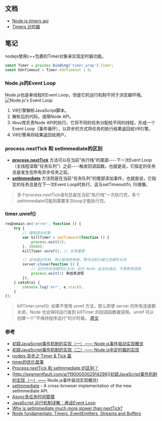 ## 文档
- [Node.js timers api](https://nodejs.org/api/timers.html)
- [Timers 计时器](https://0532.gitbooks.io/nodejs/content/timers/README.html)

## 笔记

nodejs使用c++包裹的Timer对象来实现定时器功能。
```js
const Timer = process.binding('timer_wrap').Timer;
const kOnTimeout = Timer.kOnTimeout | 0;
```

### Node.js的Event Loop

Node.js也是单线程的Event Loop，但是它的运行机制不同于浏览器环境。
![Node.js's Event Loop](http://image.beekka.com/blog/2014/bg2014100803.png)

1. V8引擎解析JavaScript脚本。
1. 解析后的代码，调用Node API。
1. libuv库负责Node API的执行。它将不同的任务分配给不同的线程，形成一个Event Loop（事件循环），以异步的方式将任务的执行结果返回给V8引擎。
1. V8引擎再将结果返回给用户。

### process.nextTick 和 setImmediate的区别

- [**process.nextTick**](https://nodejs.org/docs/latest/api/process.html#process_process_nexttick_callback_arg) 方法可以在当前"执行栈"的尾部----下一次Event Loop（主线程读取"任务队列"）之前----触发回调函数。也就是说，它指定的任务总是发生在所有异步任务之前。
- [**setImmediate**](https://nodejs.org/docs/latest/api/timers.html#timers_setimmediate_callback_arg) 方法则是在当前"任务队列"的尾部添加事件，也就是说，它指定的任务总是在下一次Event Loop时执行，这与setTimeout(fn, 0)很像。

> 多个process.nextTick语句总是在当前"执行栈"一次执行完，多个setImmediate可能则需要多次loop才能执行完。

### timer.unref()

```js
reqDomain.on('error', function () {
    try {
        // 强制退出机制
        var killTimer = setTimeout(function () {
            process.exit(1);
        }, 30000);
        killTimer.unref(); // 非常重要

        // 自动退出机制，停止接收新链接，等待当前已建立连接的关闭
        server.close(function () {
        	// 此时所有连接均已关闭，此时 Node 会自动退出，不需要再调用 
			process.exit(1) 来结束进程
        });
    } catch(e) {
        console.log('err', e.stack);
    }
});
```

> killTimer.unref(): 如果不使用 unref 方法，那么即使 server 的所有连接都关闭，Node 也会保持运行直到 killTimer 的回调函数被调用。unref 可以创建一个"不保持程序运行"的计时器。 [原文](http://www.angularjs.cn/A0h4)


### 参考

- [初窥JavaScript事件机制的实现（一）—— Node.js事件驱动实现概览](https://segmentfault.com/a/1190000002914296)
- [初窥JavaScript事件机制的实现（二）—— Node.js中定时器的实现](https://segmentfault.com/a/1190000002915152)
- [nodejs 异步之 Timer & Tick 篇](https://cnodejs.org/topic/4f16442ccae1f4aa2700109b)
- [timer的优化故事](https://github.com/hustxiaoc/node.js/issues/10)
- [Process.nextTick 和 setImmediate 的区别？](http://www.zhihu.com/question/23028843)
- [http://segmentfault.com/a/1190000002914296](初窥JavaScript事件机制的实现（一）—— Node.js事件驱动实现概览)
- [setImmediate](https://github.com/YuzuJS/setImmediate) - A cross-browser implementation of the new setImmediate API.
- [Async多任务时间管理](http://blog.fens.me/nodejs-async-timer/)
- [JavaScript 运行机制详解：再谈Event Loop](http://www.ruanyifeng.com/blog/2014/10/event-loop.html)
- [Why is setImmediate much more slower than nextTick?](https://groups.google.com/forum/#!topic/nodejs/A_uo0Mfmk5o)
- [Node fundamentals: Timers, EventEmitters, Streams and Buffers](http://book.mixu.net/node/ch9.html)
